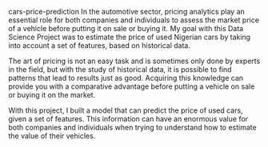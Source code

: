 cars-price-prediction
In the automotive sector, pricing analytics play an essential role for both companies and individuals to assess the market price of a vehicle before putting it on sale or buying it. My goal with this Data Science Project was to estimate the price of used Nigerian cars by taking into account a set of features, based on historical data.

The art of pricing is not an easy task and is sometimes only done by experts in the field, but with the study of historical data, it is possible to find patterns that lead to results just as good. Acquiring this knowledge can provide you with a comparative advantage before putting a vehicle on sale or buying it on the market. 

With this project, I built a model that can predict the price of used cars, given a set of features. This information can have an enormous value for both companies and individuals when trying to understand how to estimate the value of their vehicles.
